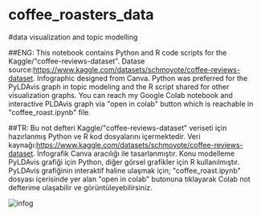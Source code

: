 # coffee_roasters_data
#data visualization and topic modelling

##ENG: This notebook contains Python and R code scripts for the Kaggle/"coffee-reviews-dataset".  Datase source:https://www.kaggle.com/datasets/schmoyote/coffee-reviews-dataset.  Infographic designed from Canva.
Python was preferred for the PyLDAvis graph in topic modeling and the R script shared for other visualization graphs.  You can reach my Google Colab notebook and interactive PLDAvis graph via "open in colab" button which is reachable in "coffee_roast.ipynb" file.

##TR: Bu not defteri Kaggle/"coffee-reviews-dataset" veriseti için hazırlanmış Python ve R kod dosyalarını içermektedir. Veri kaynağı:https://www.kaggle.com/datasets/schmoyote/coffee-reviews-dataset. İnfografik Canva aracılığı ile tasarlanmıştır. Konu modelleme PyLDAvis grafiği için Python, diğer görsel grafikler için R kullanılmıştır. PyLDAvis grafiğinin interaktif haline ulaşmak için; "coffee_roast.ipynb" dosyası içerisinde yer alan "open in colab" butonuna tıklayarak Colab not defterime ulaşabilir ve görüntüleyebilirsiniz.


![infog](https://github.com/dataseda/coffee_roasters_data/assets/128044587/d71f59d1-8388-4839-b5ff-4396217be0eb)

